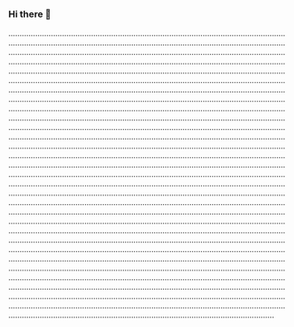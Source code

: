 ### Hi there 👋

...............................................................................................................................................................................................................................................................................................................................................................................................................................................................................................................................................................................................................................................................................................................................................................................................................................................................................................................................................................................................................................................................................................................................................................................................................................................................................................................................................................................................................................................................................................................................................................................................................................................................................................................................................................................................................................................................................................................................................................................................................................................................................................................................................................................................................................................................................................................................................................................................................................................................................................................................................................................................................................................................................................................................................................................................................................................................................................................................................................................................................................................................................................................................................................................................................................................................................................................................................................................................................................................................................................................................................................................................................................................................................................................................................................................................................................................................................................................................................................................................